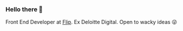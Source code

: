 ### Hello there 👋

Front End Developer at [Flip](https://www.getflip.com.au/). Ex Deloitte Digital. Open to wacky ideas :stuck_out_tongue_winking_eye:

<!--
**kaiyangl/kaiyangl** is a ✨ _special_ ✨ repository because its `README.md` (this file) appears on your GitHub profile.

Here are some ideas to get you started:

- 🔭 I’m currently working on ...
- 🌱 I’m currently learning ...
- 👯 I’m looking to collaborate on ...
- 🤔 I’m looking for help with ...
- 💬 Ask me about ...
- 📫 How to reach me: ...
- 😄 Pronouns: ...
- ⚡ Fun fact: ...
-->

